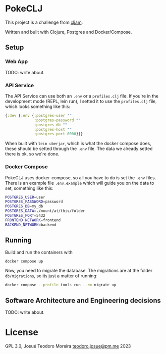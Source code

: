 # PokeCLJ

This project is a challenge from [cljam](https://cljam.notion.site/Welcome-to-cljam-0b0459ae21e04128ae9220e03092136f).

Written and built with Clojure, Postgres and Docker/Compose.

## Setup

### Web App

TODO: write about.

### API Service

The API Service can use both an `.env` or a `profiles.clj` file. If you're in the development mode (REPL, lein run), I setted it to use the ``profiles.clj`` file, which looks something like this:

```clojure
{:dev {:env {:postgres-user ""
             :postgres-password ""
             :postgres-db ""
             :postgres-host ""
             :postgres-port 0000}}}
```

When built with `lein uberjar`, which is what the docker compose does, these should be setted through the `.env` file. The data we already setted there is ok, so we're done.

### Docker Compose

PokeCLJ uses docker-compose, so all you have to do is set the `.env` files. There is an example file `.env.example` which will guide you on the data to set, something like this:

```sh
POSTGRES_USER=user
POSTGRES_PASSWORD=password
POSTGRES_DB=my_db
POSTGRES_DATA=./mount/at/this/folder
POSTGRES_PORT=5432
FRONTEND_NETWORK=frontend
BACKEND_NETWORK=backend
```

## Running

Build and run the containers with

```sh
docker compose up
```

Now, you need to migrate the database. The migrations are at the folder `db/migrations`, so its just a matter of running:

```sh
docker compose --profile tools run --rm migrate up
```

## Software Architecture and Engineering decisions

TODO: write about.

# License

GPL 3.0, Josué Teodoro Moreira <teodoro.josue@pm.me> 2023

